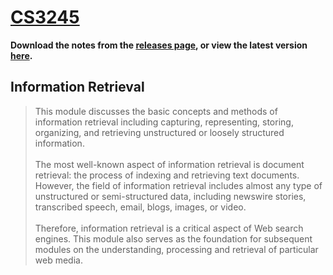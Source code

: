 # [CS3245](https://github.com/jontmy/cs3245/blob/master/src/cs3245.pdf) #

**Download the notes from the [releases page](https://github.com/jontmy/cs3245/releases), or view the latest version [here](https://github.com/jontmy/cs3245/blob/master/src/cs3245.pdf).**

## Information Retrieval ##

> This module discusses the basic concepts and methods of information retrieval including capturing, representing, storing, organizing, and retrieving unstructured or loosely structured information.<br><br>The most well-known aspect of information retrieval is document retrieval: the process of indexing and retrieving text documents. However, the field of information retrieval includes almost any type of unstructured or semi-structured data, including newswire stories, transcribed speech, email, blogs, images, or video.<br><br>Therefore, information retrieval is a critical aspect of Web search engines. This module also serves as the foundation for subsequent modules on the understanding, processing and retrieval of particular web media.
